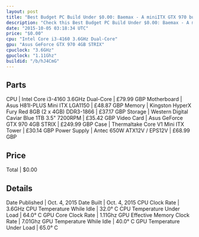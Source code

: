 ```yaml
---
layout: post
title: "Best Budget PC Build Under $0.00: Baemax - A miniITX GTX 970 build"
description: "Check this Best Budget PC Build Under $0.00: Baemax - A miniITX GTX 970 build. CPU: Intel Core i3-4160 3.6GHz Dual-Core, Motherboard: Asus H81I-PLUS Mini ITX LGA1150, Memo"
date: "2015-10-05 03:18:34 UTC"
price: "$0.00"
cpu: "Intel Core i3-4160 3.6GHz Dual-Core"
gpu: "Asus GeForce GTX 970 4GB STRIX"
cpuclock: "3.6GHz"
gpuclock: "1.11Ghz"
buildid: "/b/hJ4CmG"
---
```


## Parts

CPU | Intel Core i3-4160 3.6GHz Dual-Core | £79.99 GBP
Motherboard | Asus H81I-PLUS Mini ITX LGA1150 | £48.87 GBP
Memory | Kingston HyperX Fury Red 8GB (2 x 4GB) DDR3-1866 | £37.17 GBP
Storage | Western Digital Caviar Blue 1TB 3.5" 7200RPM | £35.42 GBP
Video Card | Asus GeForce GTX 970 4GB STRIX | £249.99 GBP
Case | Thermaltake Core V1 Mini ITX Tower | £30.14 GBP
Power Supply | Antec 650W ATX12V / EPS12V | £68.99 GBP

## Price

Total | $0.00

## Details

Date Published | Oct. 4, 2015
Date Built | Oct. 4, 2015
CPU Clock Rate | 3.6GHz
CPU Temperature While Idle | 32.0° C
CPU Temperature Under Load | 64.0° C
GPU Core Clock Rate | 1.11Ghz
GPU Effective Memory Clock Rate | 7.01Ghz
GPU Temperature While Idle | 40.0° C
GPU Temperature Under Load | 65.0° C